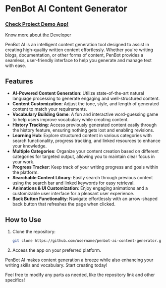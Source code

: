 # PenBot AI Content Generator
### [Check Project Demo App!](https://penbot-ai-anag.vercel.app/)

 [Know more about the Developer](https://bento.me/anag)

PenBot AI is an intelligent content generation tool designed to assist in creating high-quality written content effortlessly. Whether you're writing blogs, documentation, or other forms of content, PenBot provides a seamless, user-friendly interface to help you generate and manage text with ease.

## Features

- **AI-Powered Content Generation**: Utilize state-of-the-art natural language processing to generate engaging and well-structured content.
- **Content Customization**: Adjust the tone, style, and length of generated content to match your requirements.
- **Vocabulary Building Game**: A fun and interactive word-guessing game to help users improve vocabulary while creating content.
- **History Tracking**: Access previously generated content easily through the history feature, ensuring nothing gets lost and enabling revisions.
- **Learning Hub**: Explore structured content in various categories with search functionality, progress tracking, and linked resources to enhance your knowledge.
- **Multiple Categories**: Organize your content creation based on different categories for targeted output, allowing you to maintain clear focus in your work.
- **Progress Tracker**: Keep track of your writing progress and goals within the platform.
- **Searchable Content Library**: Easily search through previous content using the search bar and linked keywords for easy retrieval.
- **Animations & UI Customization**: Enjoy engaging animations and a customizable user interface for a pleasant user experience.
- **Back Button Functionality**: Navigate effortlessly with an arrow-shaped back button that refreshes the page when clicked.

## How to Use

1. Clone the repository:

   ```bash
   git clone https://github.com/username/penbot-ai-content-generator.git

2. Access the app on your preferred platform.
   
  PenBot AI makes content generation a breeze while also enhancing your writing skills and vocabulary. Start creating today!


  
Feel free to modify any parts as needed, like the repository link and other specifics!
